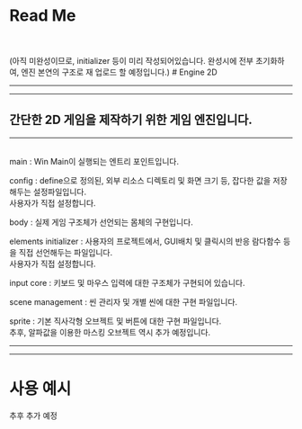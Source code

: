 # Read Me
<br>
<br>(아직 미완성이므로, initializer 등이 미리 작성되어있습니다. 완성시에 전부 초기화하여, 엔진 본연의 구조로 재 업로드 할 예정입니다.)
# Engine 2D
<br>

---
---

## 간단한 2D 게임을 제작하기 위한 게임 엔진입니다.
---
<br>main : Win Main이 실행되는 엔트리 포인트입니다.

config : define으로 정의된, 외부 리소스 디렉토리 및 화면 크기 등, 잡다한 값을 저장해두는 설정파일입니다.
<br>사용자가 직접 설정합니다.

body : 실제 게임 구조체가 선언되는 몸체의 구현입니다.

elements initializer : 사용자의 프로젝트에서, GUI배치 및 클릭시의 반응 람다함수 등을 직접 선언해두는 파일입니다.
<br>사용자가 직접 설정합니다.

input core : 키보드 및 마우스 입력에 대한 구조체가 구현되어 있습니다.

scene management : 씬 관리자 및 개별 씬에 대한 구현 파일입니다.

sprite : 기본 직사각형 오브젝트 및 버튼에 대한 구현 파일입니다.
<br>추후, 알파값을 이용한 마스킹 오브젝트 역시 추가 예정입니다.



---
---


# 사용 예시

추후 추가 예정